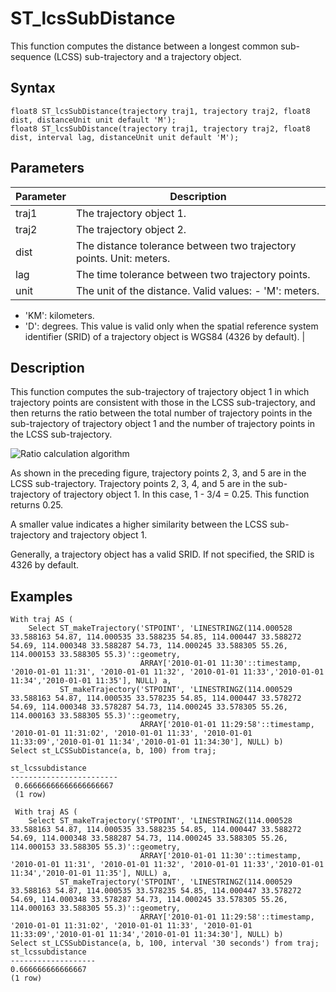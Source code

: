 # ST\_lcsSubDistance

This function computes the distance between a longest common sub-sequence \(LCSS\) sub-trajectory and a trajectory object.

## Syntax

```
float8 ST_lcsSubDistance(trajectory traj1, trajectory traj2, float8 dist, distanceUnit unit default 'M');
float8 ST_lcsSubDistance(trajectory traj1, trajectory traj2, float8 dist, interval lag, distanceUnit unit default 'M');
```

## Parameters

|Parameter|Description|
|---------|-----------|
|traj1|The trajectory object 1.|
|traj2|The trajectory object 2.|
|dist|The distance tolerance between two trajectory points. Unit: meters.|
|lag|The time tolerance between two trajectory points.|
|unit|The unit of the distance. Valid values: -   'M': meters.
-   'KM': kilometers.
-   'D': degrees. This value is valid only when the spatial reference system identifier \(SRID\) of a trajectory object is WGS84 \(4326 by default\). |

## Description

This function computes the sub-trajectory of trajectory object 1 in which trajectory points are consistent with those in the LCSS sub-trajectory, and then returns the ratio between the total number of trajectory points in the sub-trajectory of trajectory object 1 and the number of trajectory points in the LCSS sub-trajectory.

![Ratio calculation algorithm](https://static-aliyun-doc.oss-accelerate.aliyuncs.com/assets/img/en-US/7429209951/p50874.png)

As shown in the preceding figure, trajectory points 2, 3, and 5 are in the LCSS sub-trajectory. Trajectory points 2, 3, 4, and 5 are in the sub-trajectory of trajectory object 1. In this case, 1 - 3/4 = 0.25. This function returns 0.25.

A smaller value indicates a higher similarity between the LCSS sub-trajectory and trajectory object 1.

Generally, a trajectory object has a valid SRID. If not specified, the SRID is 4326 by default.

## Examples

```
With traj AS (
    Select ST_makeTrajectory('STPOINT', 'LINESTRINGZ(114.000528 33.588163 54.87, 114.000535 33.588235 54.85, 114.000447 33.588272 54.69, 114.000348 33.588287 54.73, 114.000245 33.588305 55.26, 114.000153 33.588305 55.3)'::geometry,
                             ARRAY['2010-01-01 11:30'::timestamp, '2010-01-01 11:31', '2010-01-01 11:32', '2010-01-01 11:33','2010-01-01 11:34','2010-01-01 11:35'], NULL) a,
           ST_makeTrajectory('STPOINT', 'LINESTRINGZ(114.000529 33.588163 54.87, 114.000535 33.578235 54.85, 114.000447 33.578272 54.69, 114.000348 33.578287 54.73, 114.000245 33.578305 55.26, 114.000163 33.588305 55.3)'::geometry,
                             ARRAY['2010-01-01 11:29:58'::timestamp, '2010-01-01 11:31:02', '2010-01-01 11:33', '2010-01-01 11:33:09','2010-01-01 11:34','2010-01-01 11:34:30'], NULL) b)
Select st_LCSSubDistance(a, b, 100) from traj;

st_lcssubdistance 
------------------------
 0.66666666666666666667 
 (1 row)

 With traj AS (
    Select ST_makeTrajectory('STPOINT', 'LINESTRINGZ(114.000528 33.588163 54.87, 114.000535 33.588235 54.85, 114.000447 33.588272 54.69, 114.000348 33.588287 54.73, 114.000245 33.588305 55.26, 114.000153 33.588305 55.3)'::geometry,
                             ARRAY['2010-01-01 11:30'::timestamp, '2010-01-01 11:31', '2010-01-01 11:32', '2010-01-01 11:33','2010-01-01 11:34','2010-01-01 11:35'], NULL) a,
           ST_makeTrajectory('STPOINT', 'LINESTRINGZ(114.000529 33.588163 54.87, 114.000535 33.578235 54.85, 114.000447 33.578272 54.69, 114.000348 33.578287 54.73, 114.000245 33.578305 55.26, 114.000163 33.588305 55.3)'::geometry,
                             ARRAY['2010-01-01 11:29:58'::timestamp, '2010-01-01 11:31:02', '2010-01-01 11:33', '2010-01-01 11:33:09','2010-01-01 11:34','2010-01-01 11:34:30'], NULL) b)
Select st_LCSSubDistance(a, b, 100, interval '30 seconds') from traj;
st_lcssubdistance 
-------------------
0.666666666666667
(1 row)
```

